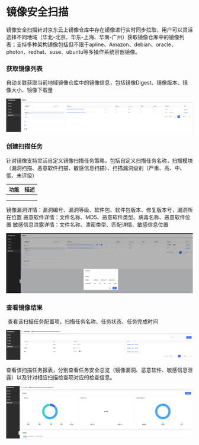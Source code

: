 # 镜像安全扫描

​		镜像安全扫描针对京东云上镜像仓库中存在镜像进行实时同步拉取，用户可以灵活选择不同地域（华北-北京、华东-上海、华南-广州）获取镜像仓库中的镜像列表；支持多种架构镜像包括但不限于apline、Amazon、debian、oracle、photon、redhat、suse、ubuntu等多操作系统容器镜像。

### 获取镜像列表

​		自动关联获取当前地域镜像仓库中的镜像信息，包括镜像Digest、镜像版本、镜像大小、镜像下载量

![](../../../../image/Website-Threat-Inspector/WTS2022-05-01.png)

### 创建扫描任务

​		针对镜像支持灵活自定义镜像扫描任务策略，包括自定义扫描任务名称，扫描模块（漏洞扫描、恶意软件扫描、敏感信息扫描）、扫描漏洞级别（严重、高、中、低、未评级）

| 功能 | 描述 |
| ---- | ---- |
|      |      |
|      |      |
|      |      |


镜像漏洞详情：漏洞编号、漏洞等级、软件包、软件包版本、修复版本号，漏洞所在位置
恶意软件详情：文件名称、MD5、恶意软件类型、病毒名称、恶意软件位置
敏感信息泄露详情：文件名称、泄密类型、匹配详情、敏感信息位置

![](../../../../image/Website-Threat-Inspector/wts-Container-02.png)

### 查看镜像结果

​		查看该扫描任务配置项，扫描任务名称、任务状态、任务完成时间

![](../../../../image/Website-Threat-Inspector/wts-Container-03.png)

​		查看该扫描任务报表，分别查看任务安全总览（镜像漏洞、恶意软件、敏感信息泄露）以及针对相应扫描检查项对应的检查信息。

![](../../../../image/Website-Threat-Inspector/wts-Container-04.png)

